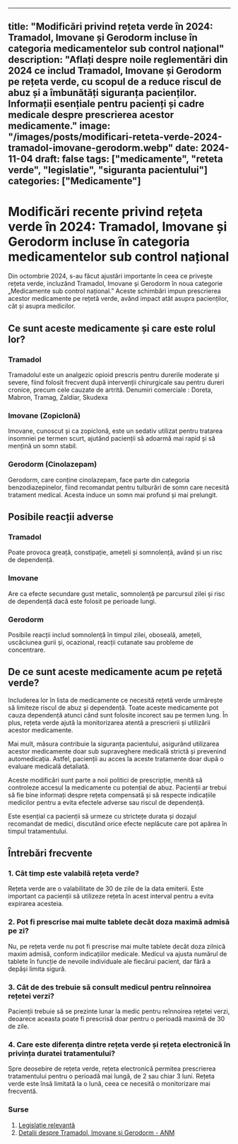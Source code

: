 
---
title: "Modificări privind rețeta verde în 2024: Tramadol, Imovane și Gerodorm incluse în categoria medicamentelor sub control național"
description: "Aflați despre noile reglementări din 2024 ce includ Tramadol, Imovane și Gerodorm pe rețeta verde, cu scopul de a reduce riscul de abuz și a îmbunătăți siguranța pacienților. Informații esențiale pentru pacienți și cadre medicale despre prescrierea acestor medicamente."
image: "/images/posts/modificari-reteta-verde-2024-tramadol-imovane-gerodorm.webp"
date: 2024-11-04
draft: false
tags: ["medicamente", "reteta verde", "legislatie", "siguranta pacientului"]
categories: ["Medicamente"]
---

# Modificări recente privind rețeta verde în 2024: Tramadol, Imovane și Gerodorm incluse în categoria medicamentelor sub control național

Din octombrie 2024, s-au făcut ajustări importante în ceea ce privește rețeta verde, incluzând Tramadol, Imovane și Gerodorm în noua categorie „Medicamente sub control național.” Aceste schimbări impun prescrierea acestor medicamente pe rețetă verde, având impact atât asupra pacienților, cât și asupra medicilor.

## Ce sunt aceste medicamente și care este rolul lor?

### Tramadol
Tramadolul este un analgezic opioid prescris pentru durerile moderate și severe, fiind folosit frecvent după intervenții chirurgicale sau pentru dureri cronice, precum cele cauzate de artrită.
Denumiri comerciale : Doreta, Mabron, Tramag, Zaldiar, Skudexa 

### Imovane (Zopiclonă)
Imovane, cunoscut și ca zopiclonă, este un sedativ utilizat pentru tratarea insomniei pe termen scurt, ajutând pacienții să adoarmă mai rapid și să mențină un somn stabil.

### Gerodorm (Cinolazepam)
Gerodorm, care conține cinolazepam, face parte din categoria benzodiazepinelor, fiind recomandat pentru tulburări de somn care necesită tratament medical. Acesta induce un somn mai profund și mai prelungit.

## Posibile reacții adverse

### Tramadol
Poate provoca greață, constipație, amețeli și somnolență, având și un risc de dependență.

### Imovane
Are ca efecte secundare gust metalic, somnolență pe parcursul zilei și risc de dependență dacă este folosit pe perioade lungi.

### Gerodorm
Posibile reacții includ somnolență în timpul zilei, oboseală, amețeli, uscăciunea gurii și, ocazional, reacții cutanate sau probleme de concentrare.

## De ce sunt aceste medicamente acum pe rețetă verde?

Includerea lor în lista de medicamente ce necesită rețetă verde urmărește să limiteze riscul de abuz și dependență. Toate aceste medicamente pot cauza dependență atunci când sunt folosite incorect sau pe termen lung. În plus, rețeta verde ajută la monitorizarea atentă a prescrierii și utilizării acestor medicamente.

Mai mult, măsura contribuie la siguranța pacientului, asigurând utilizarea acestor medicamente doar sub supraveghere medicală strictă și prevenind automedicația. Astfel, pacienții au acces la aceste tratamente doar după o evaluare medicală detaliată.

Aceste modificări sunt parte a noii politici de prescripție, menită să controleze accesul la medicamente cu potențial de abuz. Pacienții ar trebui să fie bine informați despre rețeta compensată și să respecte indicațiile medicilor pentru a evita efectele adverse sau riscul de dependență.

Este esențial ca pacienții să urmeze cu strictețe durata și dozajul recomandat de medici, discutând orice efecte neplăcute care pot apărea în timpul tratamentului.


## Întrebări frecvente

### 1. Cât timp este valabilă rețeta verde?

Rețeta verde are o valabilitate de 30 de zile de la data emiterii. Este important ca pacienții să utilizeze rețeta în acest interval pentru a evita expirarea acesteia.

### 2. Pot fi prescrise mai multe tablete decât doza maximă admisă pe zi?

Nu, pe rețeta verde nu pot fi prescrise mai multe tablete decât doza zilnică maxim admisă, conform indicațiilor medicale. Medicul va ajusta numărul de tablete în funcție de nevoile individuale ale fiecărui pacient, dar fără a depăși limita sigură.

### 3. Cât de des trebuie să consult medicul pentru reînnoirea rețetei verzi?

Pacienții trebuie să se prezinte lunar la medic pentru reînnoirea rețetei verzi, deoarece aceasta poate fi prescrisă doar pentru o perioadă maximă de 30 de zile.

### 4. Care este diferența dintre rețeta verde și rețeta electronică în privința duratei tratamentului?

Spre deosebire de rețeta verde, rețeta electronică permitea prescrierea tratamentului pentru o perioadă mai lungă, de 2 sau chiar 3 luni. Rețeta verde este însă limitată la o lună, ceea ce necesită o monitorizare mai frecventă.

### Surse
1. [Legislație relevantă](https://legislatie.just.ro/public/DetaliiDocument/287862)
2. [Detalii despre Tramadol, Imovane și Gerodorm - ANM](https://www.anm.ro/_/_PRO/PRO_10413_07.12.17.pdf)
